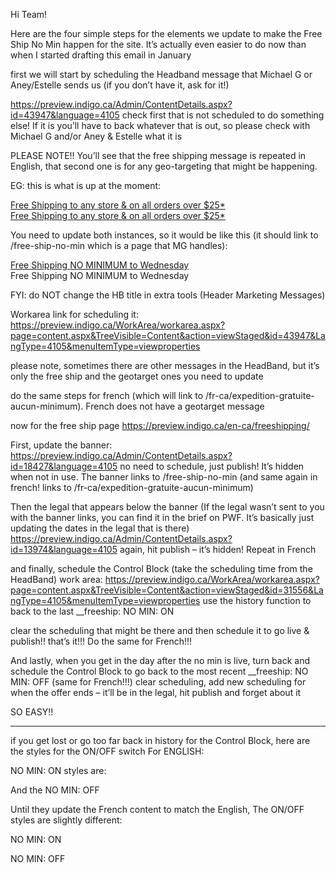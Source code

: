 Hi Team!

Here are the four simple steps for the elements we update to make the Free Ship No Min happen for the site. It’s actually even easier to do now than when I started drafting this email in January

first we will start by scheduling the Headband message that Michael G or Aney/Estelle sends us (if you don’t have it, ask for it!)

https://preview.indigo.ca/Admin/ContentDetails.aspx?id=43947&language=4105
check first that is not scheduled to do something else! If it is you’ll have to back whatever that is out, so please check with Michael G and/or Aney & Estelle what it is

PLEASE NOTE!!
You’ll see that the free shipping message is repeated in English, that second one is for any geo-targeting that might be happening.

EG: this is what is up at the moment:
<div class="headband  slider">
<div><a href="/freeshipping"><span>Free Shipping</span> to any store & on all orders<span> over $25*</span></a></div>
<div class="geotarget"><a href="/freeshipping"><span>Free Shipping</span> to any store & on all orders<span> over $25*</span></a></div>
</div>

You need to update both instances, so it would be like this (it should link to /free-ship-no-min which is a page that MG handles):
<div class="headband  slider">
        <div><a href="/free-ship-no-min">Free Shipping <span>NO MINIMUM</span> to Wednesday</a></div>
        <div class="geotarget”><a href="/free-ship-no-min">Free Shipping <span>NO MINIMUM</span> to Wednesday</a></div>
</div>

FYI: do NOT change the HB title in extra tools (Header Marketing Messages)

Workarea link for scheduling it:
https://preview.indigo.ca/WorkArea/workarea.aspx?page=content.aspx&TreeVisible=Content&action=viewStaged&id=43947&LangType=4105&menuItemType=viewproperties

please note, sometimes there are other messages in the HeadBand, but it’s only the free ship and the geotarget ones you need to update

do the same steps for french (which will link to /fr-ca/expedition-gratuite-aucun-minimum). French does not have a geotarget message

now for the free ship page
https://preview.indigo.ca/en-ca/freeshipping/ 

First, update the banner:
https://preview.indigo.ca/Admin/ContentDetails.aspx?id=18427&language=4105
no need to schedule, just publish! It’s hidden when not in use. The banner links to /free-ship-no-min 
(and same again in french! links to /fr-ca/expedition-gratuite-aucun-minimum)

Then the legal that appears below the banner (If the legal wasn’t sent to you with the banner links, you can find it in the brief on PWF. It’s basically just updating the dates in the legal that is there)
https://preview.indigo.ca/Admin/ContentDetails.aspx?id=13974&language=4105
again, hit publish – it’s hidden! Repeat in French

and finally, schedule the Control Block (take the scheduling time from the HeadBand)
work area:
https://preview.indigo.ca/WorkArea/workarea.aspx?page=content.aspx&TreeVisible=Content&action=viewStaged&id=31556&LangType=4105&menuItemType=viewproperties
use the history function to back to the last __freeship: NO MIN: ON

clear the scheduling that might be there and then schedule it to go live & publish!! that’s it!!!
Do the same for French!!!

And lastly, when you get in the day after the no min is live, turn back and schedule the Control Block to go back to the most recent __freeship: NO MIN: OFF (same for French!!!) clear scheduling, add new scheduling for when the offer ends – it’ll be in the legal, hit publish and forget about it

SO EASY!!

---
if you get lost or go too far back in history for the Control Block, here are the styles for the ON/OFF switch
For ENGLISH:

NO MIN: ON styles are:
<style type="text/css">
    .freeShipHdr, .freeTitle {display:none;}
    .noMinLegal {font-size: 12px; line-height: 20px;}
    .shipping span {display:none;}
</style>

And the NO MIN: OFF
<style>
    .noMinBanner, .noMinLegal {display:none;}
</style>

Until they update the French content to match the English,
The ON/OFF styles are slightly different:

NO MIN: ON
<style type="text/css">
    .freeShip25 {display:none;}
    .noMinLegal {font-size: 12px; line-height: 20px;}
</style>

NO MIN: OFF
<style type="text/css">
    .noMinBanner, .noMinLegal, .noMin {display:none;}
</style>



